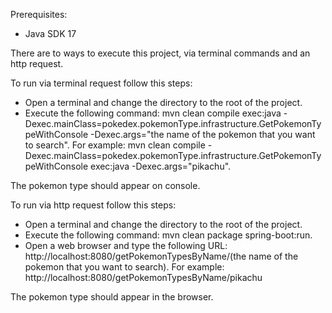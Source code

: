 Prerequisites:
- Java SDK 17

There are to ways to execute this project, via terminal commands and an http request.
  
To run via terminal request follow this steps:
  - Open a terminal and change the directory to the root of the project.
  - Execute the following command: mvn clean compile exec:java -Dexec.mainClass=pokedex.pokemonType.infrastructure.GetPokemonTypeWithConsole -Dexec.args="the name of the pokemon that you want to search". For example: mvn clean compile -Dexec.mainClass=pokedex.pokemonType.infrastructure.GetPokemonTypeWithConsole exec:java -Dexec.args="pikachu".

The pokemon type should appear on console.

To run via http request follow this steps:
-  Open a terminal and change the directory to the root of the project.
-  Execute the following command: mvn clean package spring-boot:run.
- Open a web browser and type the following URL: http://localhost:8080/getPokemonTypesByName/(the name of the pokemon that you want to search). For example: http://localhost:8080/getPokemonTypesByName/pikachu
  
The pokemon type should appear in the browser.
